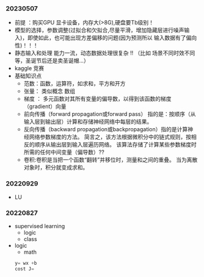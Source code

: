 
### 20230507
- 前提 ：购买GPU 显卡设备，内存大(>8G),硬盘要Tb级别！
- 模型的选择，参数调整(过拟合和欠拟合,尽量平滑，增加隐藏层进行噪声输入)，即使如此，也可能出现方差偏移的问题(因为预测所以 输入数据有了偏向性)！！！
- 静态输入和处理 能力一流，动态数据处理很复杂 !! （比如 场景不同时效不同等，圣诞节后还是卖圣诞帽...）
- kaggle 竞赛
- 基础知识点
  - 范数：函数，运算符，如求和，平方和开方
  - 张量： 类似概念 数组
  - 梯度 ： 多元函数对其所有变量的偏导数，以得到该函数的梯度（gradient）向量
  - 前向传播（forward propagation或forward pass） 指的是：按顺序（从输入层到输出层）计算和存储神经网络中每层的结果。
  - 反向传播（backward propagation或backpropagation）指的是计算神经网络参数梯度的方法。 简言之，该方法根据微积分中的链式规则，按相反的顺序从输出层到输入层遍历网络。 该算法存储了计算某些参数梯度时所需的任何中间变量（偏导数）??
  - 卷积:卷积是当把一个函数“翻转”并移位时，测量和之间的重叠。 当为离散对象时，积分就变成求和。
### 20220929
- LU 
### 20220827
- supervised learning
    - logic 
    - class
- logic
    - math 
    ```js
    y= wx +b
    cost J= 
    ```